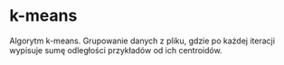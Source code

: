 # k-means
Algorytm k-means. Grupowanie danych z pliku, gdzie po każdej iteracji wypisuje sumę odległości przykładów od ich centroidów.
